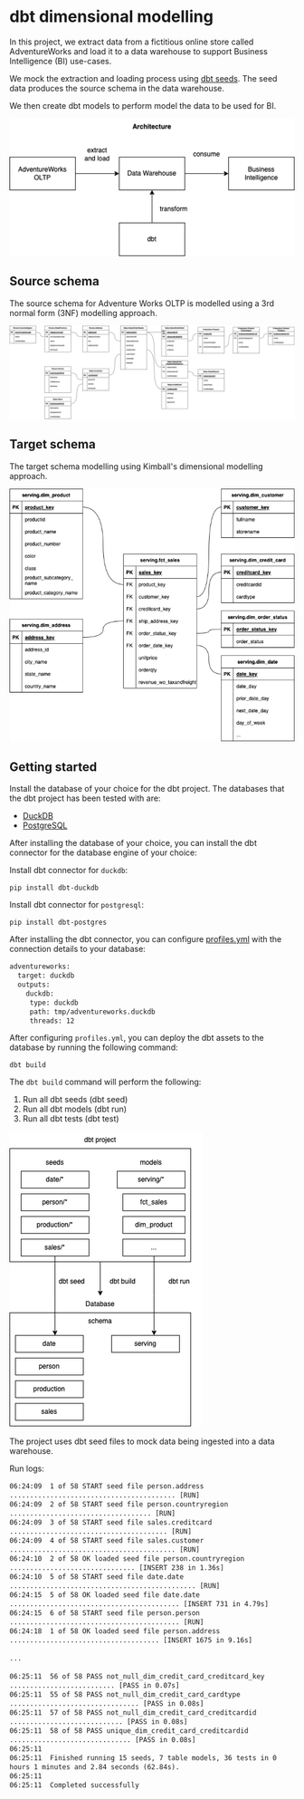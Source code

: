 # dbt dimensional modelling

In this project, we extract data from a fictitious online store called AdventureWorks and load it to a data warehouse to support Business Intelligence (BI) use-cases. 

We mock the extraction and loading process using [dbt seeds](https://docs.getdbt.com/docs/build/seeds). The seed data produces the source schema in the data warehouse. 

We then create dbt models to perform model the data to be used for BI. 

![](docs/architecture.png)

## Source schema 

The source schema for Adventure Works OLTP is modelled using a 3rd normal form (3NF) modelling approach. 

![](docs/source-schema.png)

## Target schema 

The target schema modelling using Kimball's dimensional modelling approach. 

![](docs/target-schema.png)

## Getting started 

Install the database of your choice for the dbt project. The databases that the dbt project has been tested with are: 
- [DuckDB](https://duckdb.org/docs/installation/index)
- [PostgreSQL](https://www.postgresql.org/download/) 

After installing the database of your choice, you can install the dbt connector for the database engine of your choice: 

Install dbt connector for `duckdb`: 

```
pip install dbt-duckdb
```

Install dbt connector for `postgresql`: 

```
pip install dbt-postgres
```

After installing the dbt connector, you can configure [profiles.yml](adventureworks/profiles.yml) with the connection details to your database:

```
adventureworks:
  target: duckdb
  outputs:
    duckdb:
     type: duckdb
     path: tmp/adventureworks.duckdb
     threads: 12
```


After configuring `profiles.yml`, you can deploy the dbt assets to the database by running the following command:

```
dbt build 
```

The `dbt build` command will perform the following: 
1. Run all dbt seeds (dbt seed)
2. Run all dbt models (dbt run)
3. Run all dbt tests (dbt test)

![](docs/deployment.png)

The project uses dbt seed files to mock data being ingested into a data warehouse. 


Run logs: 

```
06:24:09  1 of 58 START seed file person.address ......................................... [RUN]
06:24:09  2 of 58 START seed file person.countryregion ................................... [RUN]
06:24:09  3 of 58 START seed file sales.creditcard ....................................... [RUN]
06:24:09  4 of 58 START seed file sales.customer ......................................... [RUN]
06:24:10  2 of 58 OK loaded seed file person.countryregion ............................... [INSERT 238 in 1.36s]
06:24:10  5 of 58 START seed file date.date .............................................. [RUN]
06:24:15  5 of 58 OK loaded seed file date.date .......................................... [INSERT 731 in 4.79s]
06:24:15  6 of 58 START seed file person.person .......................................... [RUN]
06:24:18  1 of 58 OK loaded seed file person.address ..................................... [INSERT 1675 in 9.16s]

... 

06:25:11  56 of 58 PASS not_null_dim_credit_card_creditcard_key .......................... [PASS in 0.07s]
06:25:11  55 of 58 PASS not_null_dim_credit_card_cardtype ................................ [PASS in 0.08s]
06:25:11  57 of 58 PASS not_null_dim_credit_card_creditcardid ............................ [PASS in 0.08s]
06:25:11  58 of 58 PASS unique_dim_credit_card_creditcardid .............................. [PASS in 0.08s]
06:25:11  
06:25:11  Finished running 15 seeds, 7 table models, 36 tests in 0 hours 1 minutes and 2.84 seconds (62.84s).
06:25:11  
06:25:11  Completed successfully
```
